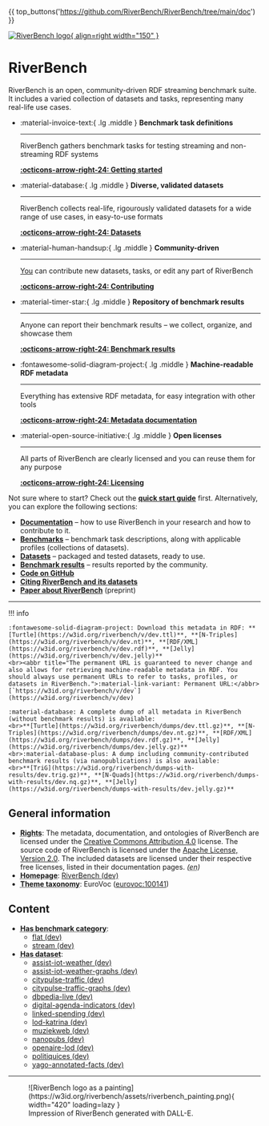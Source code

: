 {{ top_buttons('https://github.com/RiverBench/RiverBench/tree/main/doc') }}

[![RiverBench logo](https://w3id.org/riverbench/assets/riverbench_vector_logo.png){ align=right width="150" }](https://w3id.org/riverbench)

# RiverBench

RiverBench is an open, community-driven RDF streaming benchmark suite. It includes a varied collection of datasets and tasks, representing many real-life use cases.

<div class="grid cards" style="clear: right;" markdown>

-   :material-invoice-text:{ .lg .middle } __Benchmark task definitions__

    ---

    RiverBench gathers benchmark tasks for testing streaming and non-streaming RDF systems

    **[:octicons-arrow-right-24: Getting started](documentation/using.md)**

-   :material-database:{ .lg .middle } __Diverse, validated datasets__

    ---

    RiverBench collects real-life, rigourously validated datasets for a wide range of use cases, in easy-to-use formats

    **[:octicons-arrow-right-24: Datasets](datasets/index.md)**

-   :material-human-handsup:{ .lg .middle } __Community-driven__

    ---

    <u>You</u> can contribute new datasets, tasks, or edit any part of RiverBench

    **[:octicons-arrow-right-24: Contributing](documentation/contribute.md)**

-   :material-timer-star:{ .lg .middle } __Repository of benchmark results__

    ---

    Anyone can report their benchmark results – we collect, organize, and showcase them

    **[:octicons-arrow-right-24: Benchmark results](results/index.md)**

-   :fontawesome-solid-diagram-project:{ .lg .middle } __Machine-readable RDF metadata__

    ---

    Everything has extensive RDF metadata, for easy integration with other tools

    **[:octicons-arrow-right-24: Metadata documentation](documentation/metadata.md)**

-   :material-open-source-initiative:{ .lg .middle } __Open licenses__

    ---

    All parts of RiverBench are clearly licensed and you can reuse them for any purpose

    **[:octicons-arrow-right-24: Licensing](documentation/licensing.md)**

</div>

Not sure where to start? Check out the **[quick start guide](documentation/using.md)** first. Alternatively, you can explore the following sections:

- **[Documentation](documentation/index.md)** – how to use RiverBench in your research and how to contribute to it.
- **[Benchmarks](categories/index.md)** – benchmark task descriptions, along with applicable profiles (collections of datasets).
- **[Datasets](datasets/index.md)** – packaged and tested datasets, ready to use.
- **[Benchmark results](results/index.md)** – results reported by the community.
- **[Code on GitHub](https://github.com/RiverBench)**
- **[Citing RiverBench and its datasets](documentation/licensing.md)**
- **[Paper about RiverBench](https://arxiv.org/abs/2305.06226)** (preprint)

----


!!! info

    :fontawesome-solid-diagram-project: Download this metadata in RDF: **[Turtle](https://w3id.org/riverbench/v/dev.ttl)**, **[N-Triples](https://w3id.org/riverbench/v/dev.nt)**, **[RDF/XML](https://w3id.org/riverbench/v/dev.rdf)**, **[Jelly](https://w3id.org/riverbench/v/dev.jelly)**
    <br><abbr title="The permanent URL is guaranteed to never change and also allows for retrieving machine-readable metadata in RDF. You should always use permanent URLs to refer to tasks, profiles, or datasets in RiverBench.">:material-link-variant: Permanent URL:</abbr> [`https://w3id.org/riverbench/v/dev`](https://w3id.org/riverbench/v/dev)

    :material-database: A complete dump of all metadata in RiverBench (without benchmark results) is available:
    <br>**[Turtle](https://w3id.org/riverbench/dumps/dev.ttl.gz)**, **[N-Triples](https://w3id.org/riverbench/dumps/dev.nt.gz)**, **[RDF/XML](https://w3id.org/riverbench/dumps/dev.rdf.gz)**, **[Jelly](https://w3id.org/riverbench/dumps/dev.jelly.gz)**
    <br>:material-database-plus: A dump including community-contributed benchmark results (via nanopublications) is also available:
    <br>**[TriG](https://w3id.org/riverbench/dumps-with-results/dev.trig.gz)**, **[N-Quads](https://w3id.org/riverbench/dumps-with-results/dev.nq.gz)**, **[Jelly](https://w3id.org/riverbench/dumps-with-results/dev.jelly.gz)**



## General information

- **<abbr title="Information about rights held in and over the resource.">Rights</abbr>**: The metadata, documentation, and ontologies of RiverBench are licensed under the [Creative Commons Attribution 4.0](https://creativecommons.org/licenses/by/4.0/) license. The source code of RiverBench is licensed under the [Apache License, Version 2.0](https://spdx.org/licenses/Apache-2.0). The included datasets are licensed under their respective free licenses, listed in their documentation pages. _(<abbr title="English">en</abbr>)_
- **<abbr title="This axiom needed so that Protege loads DCAT 3 without errors.">Homepage</abbr>**: [RiverBench (dev)](https://w3id.org/riverbench/)
- **<abbr title="The knowledge organization system (KOS) used to classify catalog's datasets.">Theme taxonomy</abbr>**: EuroVoc ([eurovoc:100141](http://eurovoc.europa.eu/100141))

## Content

- **<abbr title="Indicates that a benchmark category belongs to this benchmark suite.">Has benchmark category</abbr>**: 
    - [flat (dev)](https://w3id.org/riverbench/v/dev/categories/flat)
    - [stream (dev)](https://w3id.org/riverbench/v/dev/categories/stream)
- **<abbr title="A dataset that is listed in the catalog.">Has dataset</abbr>**: 
    - [assist-iot-weather (dev)](https://w3id.org/riverbench/datasets/assist-iot-weather/dev)
    - [assist-iot-weather-graphs (dev)](https://w3id.org/riverbench/datasets/assist-iot-weather-graphs/dev)
    - [citypulse-traffic (dev)](https://w3id.org/riverbench/datasets/citypulse-traffic/dev)
    - [citypulse-traffic-graphs (dev)](https://w3id.org/riverbench/datasets/citypulse-traffic-graphs/dev)
    - [dbpedia-live (dev)](https://w3id.org/riverbench/datasets/dbpedia-live/dev)
    - [digital-agenda-indicators (dev)](https://w3id.org/riverbench/datasets/digital-agenda-indicators/dev)
    - [linked-spending (dev)](https://w3id.org/riverbench/datasets/linked-spending/dev)
    - [lod-katrina (dev)](https://w3id.org/riverbench/datasets/lod-katrina/dev)
    - [muziekweb (dev)](https://w3id.org/riverbench/datasets/muziekweb/dev)
    - [nanopubs (dev)](https://w3id.org/riverbench/datasets/nanopubs/dev)
    - [openaire-lod (dev)](https://w3id.org/riverbench/datasets/openaire-lod/dev)
    - [politiquices (dev)](https://w3id.org/riverbench/datasets/politiquices/dev)
    - [yago-annotated-facts (dev)](https://w3id.org/riverbench/datasets/yago-annotated-facts/dev)



----

<figure markdown>
  ![RiverBench logo as a painting](https://w3id.org/riverbench/assets/riverbench_painting.png){ width="420" loading=lazy }
  <figcaption>Impression of RiverBench generated with DALL-E.</figcaption>
</figure>
